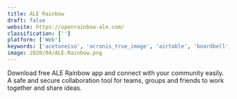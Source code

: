 ```yaml
---
title: ALE Rainbow
draft: false 
website: https://openrainbow-ale.com/
classification: ['']
platform: ['Web']
keywords: ['acetoneiso', 'acronis_true_image', 'airtable', 'boardbell', 'cerb', 'creativity_365', 'furius_iso_mount', 'group_office', 'inbox_by_zendesk', 'kerio_connect', 'macrium_reflect', 'micro_focus_groupwise', 'microsoft_teams', 'niice', 'plutio', 'samepage', 'wincdemu', 'wisembly', 'yellowant', 'zimbra_collaboration_suite', 'iredmail']
image: 2020/04/ALE-Rainbow.png
---
```

Download free ALE Rainbow app and connect with your community easily. A safe and secure collaboration tool for teams, groups and friends to work together and share ideas.